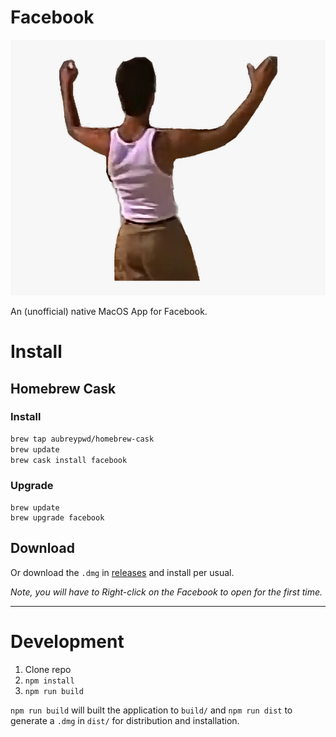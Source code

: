 # Facebook

![](screenshot.png)

An (unofficial) native MacOS App for Facebook.

# Install

## Homebrew Cask

### Install

```bash
brew tap aubreypwd/homebrew-cask
brew update
brew cask install facebook
```

### Upgrade

```
brew update
brew upgrade facebook
```

## Download

Or download the `.dmg` in [releases](https://github.com/aubreypwd/facebook-mac/releases/latest) and install per usual.

*_Note, you will have to Right-click on the Facebook to open for the first time._*

---

# Development

1. Clone repo
2. `npm install`
3. `npm run build`

`npm run build` will built the application to `build/` and  `npm run dist` to generate a `.dmg` in `dist/` for distribution and installation.
